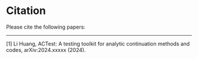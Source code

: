 # Citation

Please cite the following papers:

---

[1] Li Huang, ACTest: A testing toolkit for analytic continuation methods and codes, arXiv:2024.xxxxx (2024).
